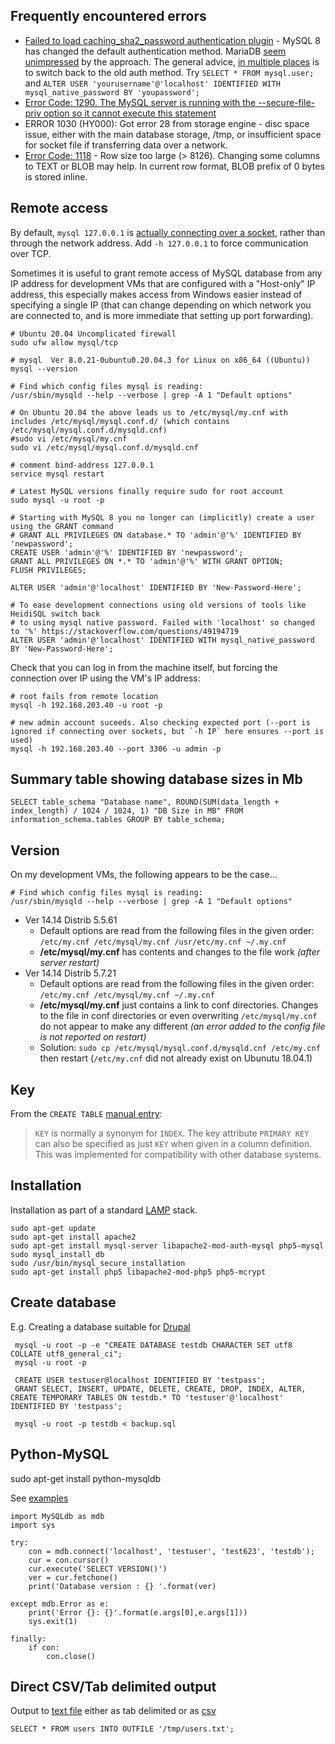 ## Frequently encountered errors

* [Failed to load caching_sha2_password authentication plugin](https://tableplus.com/blog/2018/07/failed-to-load-caching-sha2-password-authentication-plugin-solved.html) - MySQL 8 has changed the default authentication method. MariaDB [seem unimpressed](https://mariadb.com/kb/en/authentication-plugin-sha-256/) by the approach. The general advice, [in multiple places](https://stackoverflow.com/a/49935803/1624894) is to switch back to the old auth method. Try `SELECT * FROM mysql.user;` and `ALTER USER 'yourusername'@'localhost' IDENTIFIED WITH mysql_native_password BY 'youpassword';`
* [Error Code: 1290. The MySQL server is running with the --secure-file-priv option so it cannot execute this statement](http://stackoverflow.com/questions/31951468/error-code-1290-the-mysql-server-is-running-with-the-secure-file-priv-option/31983737#31983737)
* ERROR 1030 (HY000): Got error 28 from storage engine - disc space issue, either with the main database storage, /tmp, or insufficient space for socket file if transferring data over a network.
* [Error Code: 1118](https://stackoverflow.com/a/39403564/) - Row size too large (> 8126). Changing some columns to TEXT or BLOB may help. In current row format, BLOB prefix of 0 bytes is stored inline.

## Remote access

By default, `mysql 127.0.0.1` is [actually connecting over a socket](https://serverfault.com/a/259917), rather than through the network address. Add `-h 127.0.0.1` to force communication over TCP.

Sometimes it is useful to grant remote access of MySQL database from any IP address for development VMs that are configured with a "Host-only" IP address, this especially makes access from Windows easier instead of specifying a single IP (that can change depending on which network you are connected to, and is more immediate that setting up port forwarding).

```
# Ubuntu 20.04 Uncomplicated firewall
sudo ufw allow mysql/tcp

# mysql  Ver 8.0.21-0ubuntu0.20.04.3 for Linux on x86_64 ((Ubuntu))
mysql --version

# Find which config files mysql is reading:
/usr/sbin/mysqld --help --verbose | grep -A 1 "Default options"

# On Ubuntu 20.04 the above leads us to /etc/mysql/my.cnf with includes /etc/mysql/mysql.conf.d/ (which contains /etc/mysql/mysql.conf.d/mysqld.cnf)
#sudo vi /etc/mysql/my.cnf
sudo vi /etc/mysql/mysql.conf.d/mysqld.cnf

# comment bind-address 127.0.0.1
service mysql restart

# Latest MySQL versions finally require sudo for root account
sudo mysql -u root -p

# Starting with MySQL 8 you no longer can (implicitly) create a user using the GRANT command
# GRANT ALL PRIVILEGES ON database.* TO 'admin'@'%' IDENTIFIED BY 'newpassword';
CREATE USER 'admin'@'%' IDENTIFIED BY 'newpassword';
GRANT ALL PRIVILEGES ON *.* TO 'admin'@'%' WITH GRANT OPTION;
FLUSH PRIVILEGES;

ALTER USER 'admin'@'localhost' IDENTIFIED BY 'New-Password-Here';

# To ease development connections using old versions of tools like HeidiSQL switch back
# to using mysql native password. Failed with 'localhost' so changed to '%' https://stackoverflow.com/questions/49194719
ALTER USER 'admin'@'localhost' IDENTIFIED WITH mysql_native_password BY 'New-Password-Here';

```

Check that you can log in from the machine itself, but forcing the connection over IP using the VM's IP address:
```
# root fails from remote location
mysql -h 192.168.203.40 -u root -p

# new admin account suceeds. Also checking expected port (--port is ignored if connecting over sockets, but `-h IP` here ensures --port is used)
mysql -h 192.168.203.40 --port 3306 -u admin -p

```

## Summary table showing database sizes in Mb

```
SELECT table_schema "Database name", ROUND(SUM(data_length + index_length) / 1024 / 1024, 1) "DB Size in MB" FROM information_schema.tables GROUP BY table_schema;

```


## Version

On my development VMs, the following appears to be the case...

```
# Find which config files mysql is reading:
/usr/sbin/mysqld --help --verbose | grep -A 1 "Default options"

```

- Ver 14.14 Distrib 5.5.61
  - Default options are read from the following files in the given order:
    `/etc/my.cnf /etc/mysql/my.cnf /usr/etc/my.cnf ~/.my.cnf`
  - **/etc/mysql/my.cnf** has contents and changes to the file work *(after server restart)*
- Ver 14.14 Distrib 5.7.21
  - Default options are read from the following files in the given order:
    `/etc/my.cnf /etc/mysql/my.cnf ~/.my.cnf`
  - **/etc/mysql/my.cnf** just contains a link to conf directories. Changes to the file in conf directories or even overwriting `/etc/mysql/my.cnf` do not appear to make any different *(an error added to the config file is not reported on restart)*
  - Solution: `sudo cp /etc/mysql/mysql.conf.d/mysqld.cnf /etc/my.cnf` then restart (`/etc/my.cnf` did not already exist on Ubunutu 18.04.1)

## Key

From the `CREATE TABLE` [manual entry](http://dev.mysql.com/doc/refman/5.1/en/create-table.html):

> `KEY` is normally a synonym for `INDEX`. The key attribute `PRIMARY KEY` can
> also be specified as just `KEY` when given in a column definition. This was
> implemented for compatibility with other database systems.

## Installation

Installation as part of a standard [LAMP](https://www.digitalocean.com/community/tutorials/how-to-install-linux-apache-mysql-php-lamp-stack-on-ubuntu) stack.

```
sudo apt-get update
sudo apt-get install apache2
sudo apt-get install mysql-server libapache2-mod-auth-mysql php5-mysql
sudo mysql_install_db
sudo /usr/bin/mysql_secure_installation
sudo apt-get install php5 libapache2-mod-php5 php5-mcrypt

```

## Create database

E.g. Creating a database suitable for [Drupal](https://www.drupal.org/documentation/install/create-database)

```
 mysql -u root -p -e "CREATE DATABASE testdb CHARACTER SET utf8 COLLATE utf8_general_ci";
 mysql -u root -p

 CREATE USER testuser@localhost IDENTIFIED BY 'testpass';
 GRANT SELECT, INSERT, UPDATE, DELETE, CREATE, DROP, INDEX, ALTER, CREATE TEMPORARY TABLES ON testdb.* TO 'testuser'@'localhost' IDENTIFIED BY 'testpass';

 mysql -u root -p testdb < backup.sql

```

## Python-MySQL

 sudo apt-get install python-mysqldb

See [examples](http://zetcode.com/db/mysqlpython/)

```
import MySQLdb as mdb
import sys

try:
    con = mdb.connect('localhost', 'testuser', 'test623', 'testdb');
    cur = con.cursor()
    cur.execute('SELECT VERSION()')
    ver = cur.fetchone()
    print('Database version : {} '.format(ver)
    
except mdb.Error as e:
    print('Error {}: {}'.format(e.args[0],e.args[1]))
    sys.exit(1)
    
finally:    
    if con:    
        con.close()

```

## Direct CSV/Tab delimited output

Output to [text file](http://www.tech-recipes.com/rx/1475/save-mysql-query-results-into-a-text-or-csv-file/)
either as tab delimited
or as [csv](http://stackoverflow.com/questions/12040816/mysqldump-in-csv-format)

    SELECT * FROM users INTO OUTFILE '/tmp/users.txt';
